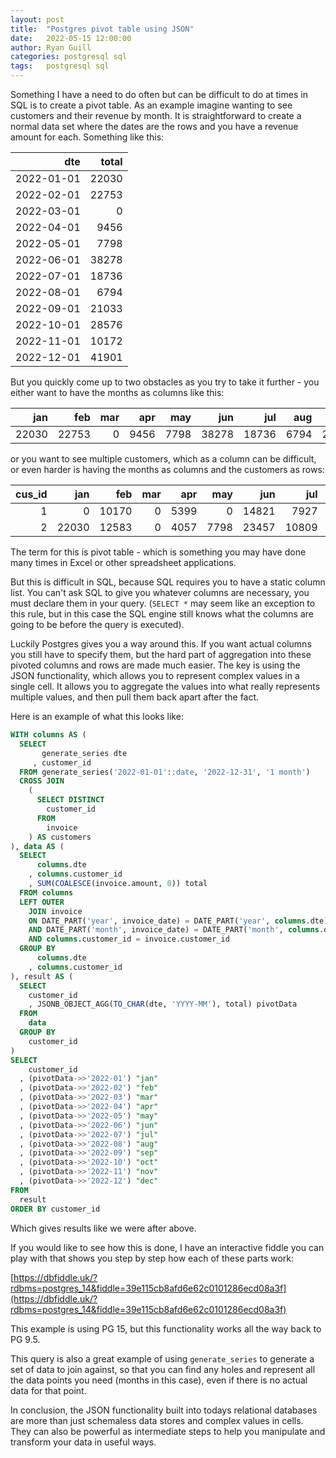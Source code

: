 ```yaml
---
layout: post
title:  "Postgres pivot table using JSON"
date:   2022-05-15 12:00:00
author: Ryan Guill
categories: postgresql sql
tags:	postgresql sql
---
```


Something I have a need to do often but can be difficult to do at times in SQL is to create a pivot table. As an example imagine wanting to see customers and their revenue by month. It is straightforward to create a normal data set where the dates are the rows and you have a revenue amount for each. Something like this: 

|        dte | total |
|-----------:|------:|
| 2022-01-01 | 22030 |
 | 2022-02-01 | 22753 |
 | 2022-03-01 |     0 |
 | 2022-04-01 |  9456 |
 | 2022-05-01 |  7798 |
 | 2022-06-01 | 38278 |
 | 2022-07-01 | 18736 |
 | 2022-08-01 |  6794 |
 | 2022-09-01 | 21033 |
 | 2022-10-01 | 28576 |
 | 2022-11-01 | 10172 |
 | 2022-12-01 | 41901 |

But you quickly come up to two obstacles as you try to take it further - you either want to have the months as columns like this:


|   jan |   feb | mar |  apr |  may |   jun |   jul |  aug |   sep |   oct |   nov |   dec |
|------:|------:|----:|-----:|-----:|------:|------:|-----:|------:|------:|------:|------:|
| 22030 | 22753 |   0 | 9456 | 7798 | 38278 | 18736 | 6794 | 21033 | 28576 | 10172 | 41901 |


or you want to see multiple customers, which as a column can be difficult, or even harder is having the months as columns and the customers as rows:

|      cus_id |   jan |   feb | mar |  apr |  may |   jun |   jul |  aug |   sep |   oct |  nov |   dec |  
|------------:|------:|------:|----:|-----:|-----:|------:|------:|-----:|------:|------:|-----:|------:|
|           1 |     0 | 10170 |   0 | 5399 |    0 | 14821 |  7927 |    0 |    14 | 15466 | 3675 | 14447 |
|           2 | 22030 | 12583 |   0 | 4057 | 7798 | 23457 | 10809 | 6794 | 21019 | 13110 | 6497 | 27454 |

The term for this is pivot table - which is something you may have done many times in Excel or other spreadsheet applications.

But this is difficult in SQL, because SQL requires you to have a static column list. You can't ask SQL to give you whatever columns are necessary, you must declare them in your query. (`SELECT *` may seem like an exception to this rule, but in this case the SQL engine still knows what the columns are going to be before the query is executed).

Luckily Postgres gives you a way around this. If you want actual columns you still have to specify them, but the hard part of aggregation into these pivoted columns and rows are made much easier. The key is using the JSON functionality, which allows you to represent complex values in a single cell. It allows you to aggregate the values into what really represents multiple values, and then pull them back apart after the fact.

Here is an example of what this looks like:

```sql
WITH columns AS (
  SELECT
       generate_series dte
     , customer_id
  FROM generate_series('2022-01-01'::date, '2022-12-31', '1 month')
  CROSS JOIN
    (
      SELECT DISTINCT
        customer_id
      FROM
        invoice
    ) AS customers
), data AS (
  SELECT
      columns.dte
    , columns.customer_id
    , SUM(COALESCE(invoice.amount, 0)) total
  FROM columns
  LEFT OUTER
    JOIN invoice
    ON DATE_PART('year', invoice_date) = DATE_PART('year', columns.dte)
    AND DATE_PART('month', invoice_date) = DATE_PART('month', columns.dte)
    AND columns.customer_id = invoice.customer_id
  GROUP BY
      columns.dte
    , columns.customer_id
), result AS (
  SELECT
    customer_id
    , JSONB_OBJECT_AGG(TO_CHAR(dte, 'YYYY-MM'), total) pivotData
  FROM
    data
  GROUP BY
    customer_id
)
SELECT
    customer_id
  , (pivotData->>'2022-01') "jan"
  , (pivotData->>'2022-02') "feb"
  , (pivotData->>'2022-03') "mar"
  , (pivotData->>'2022-04') "apr"
  , (pivotData->>'2022-05') "may"
  , (pivotData->>'2022-06') "jun"
  , (pivotData->>'2022-07') "jul"
  , (pivotData->>'2022-08') "aug"
  , (pivotData->>'2022-09') "sep"
  , (pivotData->>'2022-10') "oct"
  , (pivotData->>'2022-11') "nov"
  , (pivotData->>'2022-12') "dec"
FROM
  result
ORDER BY customer_id
```

Which gives results like we were after above.

If you would like to see how this is done, I have an interactive fiddle you can play with that shows you step by step how each of these parts work: 

[https://dbfiddle.uk/?rdbms=postgres_14&fiddle=39e115cb8afd6e62c0101286ecd08a3f](https://dbfiddle.uk/?rdbms=postgres_14&fiddle=39e115cb8afd6e62c0101286ecd08a3f)

This example is using PG 15, but this functionality works all the way back to PG 9.5.

This query is also a great example of using `generate_series` to generate a set of data to join against, so that you can find any holes and represent all the data points you need (months in this case), even if there is no actual data for that point.

In conclusion, the JSON functionality built into todays relational databases are more than just schemaless data stores and complex values in cells. They can also be powerful as intermediate steps to help you manipulate and transform your data in useful ways.
